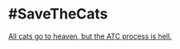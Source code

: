 # \#SaveTheCats
[All cats go to heaven, but the ATC process is hell.](https://cats-are-candidates.github.io/)
